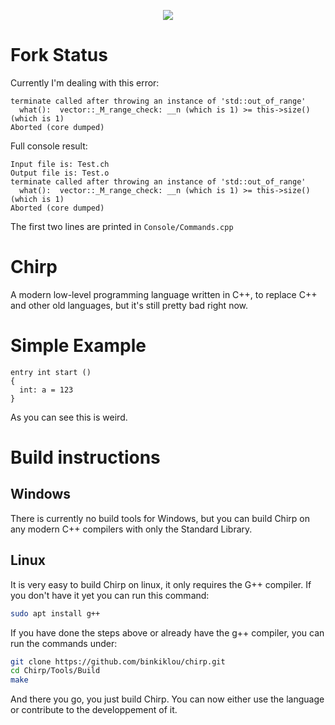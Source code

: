 <p align = 'center'>
  <img src = 'https://camo.githubusercontent.com/641f171b8217bb22d5951086a25c7c7a037a106c/68747470733a2f2f63646e2e646973636f72646170702e636f6d2f6174746163686d656e74732f3530363135323839363631383935343831322f3538323035313338303737373435313534312f4368697270536d616c6c49636f6e2e706e67'>
</p>

# Fork Status
Currently I'm dealing with this error:
```
terminate called after throwing an instance of 'std::out_of_range'
  what():  vector::_M_range_check: __n (which is 1) >= this->size() (which is 1)
Aborted (core dumped)
```

Full console result:
```
Input file is: Test.ch
Output file is: Test.o
terminate called after throwing an instance of 'std::out_of_range'
  what():  vector::_M_range_check: __n (which is 1) >= this->size() (which is 1)
Aborted (core dumped)
```

The first two lines are printed in `Console/Commands.cpp`

# Chirp
A modern low-level programming language written in C++, to replace C++ and other old languages, but it's still pretty bad right now.

# Simple Example
```chirp
entry int start ()
{
  int: a = 123
}
```
As you can see this is weird.

# Build instructions

## Windows

There is currently no build tools for Windows, but you can build Chirp on any modern C++ compilers with only the Standard Library.

## Linux

It is very easy to build Chirp on linux, it only requires the G++ compiler. If you don't have it yet you can run this command:

```sh
sudo apt install g++
```

If you have done the steps above or already have the g++ compiler, you can run the commands under:

```sh
git clone https://github.com/binkiklou/chirp.git
cd Chirp/Tools/Build
make
```

And there you go, you just build Chirp. You can now either use the language or contribute to the developpement of it.

